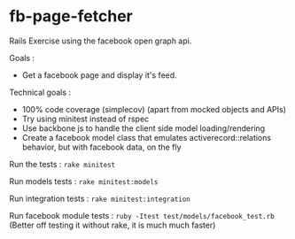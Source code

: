 fb-page-fetcher
===============

Rails Exercise using the facebook open graph api.

Goals : 
* Get a facebook page and display it's feed.

Technical goals :
* 100% code coverage (simplecov) (apart from mocked objects and APIs)
* Try using minitest instead of rspec
* Use backbone js to handle the client side model loading/rendering
* Create a facebook model class that emulates activerecord::relations behavior, but with facebook data, on the fly

Run the tests : `rake minitest`

Run models tests : `rake minitest:models`

Run integration tests : `rake minitest:integration`

Run facebook module tests : `ruby -Itest test/models/facebook_test.rb` (Better off testing it without rake, it is much much faster)

